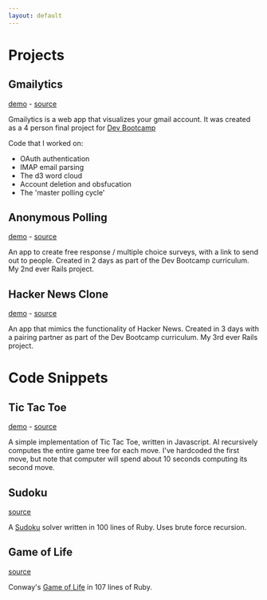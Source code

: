 ```yaml
---
layout: default
---
```


Projects
========

Gmailytics
----------
[demo](http://www.gmailytics.com) - [source](https://github.com/bcamarda/gmailytics)

Gmailytics is a web app that visualizes your gmail account. It was created as a 4 person final project for [Dev Bootcamp](http://www.devbootcamp.com)

Code that I worked on:
* OAuth authentication
* IMAP email parsing
* The d3 word cloud
* Account deletion and obsfucation
* The 'master polling cycle'

Anonymous Polling
-----------------
[demo](http://anon-polling.herokuapp.com) - [source](https://github.com/perspectivezoom/pollster)

An app to create free response / multiple choice surveys, with a link to send out to people. Created in 2 days as part of the Dev Bootcamp curriculum. My 2nd ever Rails project.

Hacker News Clone
-----------------
[demo](http://hn-clone.herokuapp.com/) - [source](https://github.com/dkan/hn_clone/)

An app that mimics the functionality of Hacker News. Created in 3 days with a pairing partner as part of the Dev Bootcamp curriculum. My 3rd ever Rails project.

Code Snippets
=============

Tic Tac Toe
------------

[demo](http://perspectivezoom.github.com/tictactoe) - [source](https://github.com/perspectivezoom/tictactoe)

A simple implementation of Tic Tac Toe, written in Javascript. AI recursively computes the entire game tree for each move. I've hardcoded the first move, but note that computer will spend about 10 seconds computing its second move.

Sudoku
------
[source](https://gist.github.com/2992997)

A [Sudoku](http://en.wikipedia.org/wiki/Sudoku) solver written in 100 lines of Ruby. Uses brute force recursion.

Game of Life
------------
[source](https://gist.github.com/3142930)

Conway's [Game of Life](http://en.wikipedia.org/wiki/Conway%27s_Game_of_Life) in 107 lines of Ruby.